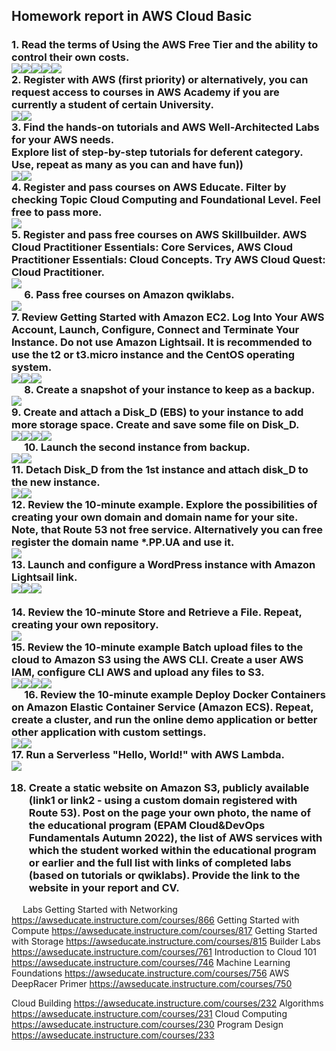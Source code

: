 <h2>Homework report in AWS Cloud Basic</h2>
<h3>1. Read the terms of Using the AWS Free Tier and the ability to control their own costs.</br><img src="https://github.com/korotetskiy/img/blob/main/aws-1-1.png"><img src="https://github.com/korotetskiy/img/blob/main/aws-1-2.png"><img src="https://github.com/korotetskiy/img/blob/main/aws-1-3.png"><img src="https://github.com/korotetskiy/img/blob/main/aws-1-4.png"><img src="https://github.com/korotetskiy/img/blob/main/aws-1-5.png"></br>
2. Register with AWS (first priority) or alternatively, you can request access to courses in AWS Academy if you are currently a student of certain University.</br><img src="https://github.com/korotetskiy/img/blob/main/aws-2-1.png"><img src="https://github.com/korotetskiy/img/blob/main/aws-2-2.png"></br>
3. Find the hands-on tutorials and AWS Well-Architected Labs for your AWS needs. </br>
Explore list of step-by-step tutorials for deferent category. </br>
Use, repeat as many as you can and have fun))  </br><img src="https://github.com/korotetskiy/img/blob/main/aws-3-1.png"><img src="https://github.com/korotetskiy/img/blob/main/aws-3-2.png"></br>
4. Register and pass courses on AWS Educate. Filter by checking Topic Cloud Computing and Foundational Level. Feel free to pass more. </br> 
<img src="https://github.com/korotetskiy/img/blob/main/aws-4-1.png"></br>
5. Register and pass free courses on AWS Skillbuilder. AWS Cloud Practitioner Essentials: Core Services, AWS Cloud Practitioner Essentials: Cloud Concepts. Try AWS Cloud Quest: Cloud Practitioner.</br><img src="https://github.com/korotetskiy/img/blob/main/aws-5-1.png"></br> 
6. Pass free courses on Amazon qwiklabs.</br><img src="https://github.com/korotetskiy/img/blob/main/aws-6-1.png"></br>
7. Review Getting Started with Amazon EC2. Log Into Your AWS Account, Launch, Configure, Connect and Terminate Your Instance. Do not use Amazon Lightsail. It is recommended to use the t2 or t3.micro instance and the CentOS operating system.</br><img src="https://github.com/korotetskiy/img/blob/main/aws-7-1.png"><img src="https://github.com/korotetskiy/img/blob/main/aws-7-2.png"><img src="https://github.com/korotetskiy/img/blob/main/aws-7-3.png"></br>  
8. Create a snapshot of your instance to keep as a backup.</br><img src="https://github.com/korotetskiy/img/blob/main/aws-8-1.png"></br>
9. Create and attach a Disk_D (EBS) to your instance to add more storage space. Create and save some file on Disk_D.</br><img src="https://github.com/korotetskiy/img/blob/main/aws-9-1.png"><img src="https://github.com/korotetskiy/img/blob/main/aws-9-2.png"><img src="https://github.com/korotetskiy/img/blob/main/aws-9-3.png"><img src="https://github.com/korotetskiy/img/blob/main/aws-9-4.png"></br> 
10. Launch the second instance from backup.</br><img src="https://github.com/korotetskiy/img/blob/main/aws-10-1.png"><img src="https://github.com/korotetskiy/img/blob/main/aws-10-2.png"></br>
11. Detach Disk_D from the 1st instance and attach disk_D to the new instance.</br><img src="https://github.com/korotetskiy/img/blob/main/aws-11-1.png"><img src="https://github.com/korotetskiy/img/blob/main/aws-11-2.png"></br>
12. Review the 10-minute example. Explore the possibilities of creating your own domain and domain name for your site. Note, that Route 53 not free service. Alternatively you can free register the domain name *.PP.UA and use it.</br><img src="https://github.com/korotetskiy/img/blob/main/aws-12-11.png"></br>
13. Launch and configure a WordPress instance with Amazon Lightsail link.</br><img src="https://github.com/korotetskiy/img/blob/main/aws-12-1.png"><img src="https://github.com/korotetskiy/img/blob/main/aws-13-2.png"><img src="https://github.com/korotetskiy/img/blob/main/aws-13-3.png"></br></br>   
14. Review the 10-minute Store and Retrieve a File. Repeat, creating your own repository.</br><img src="https://github.com/korotetskiy/img/blob/main/aws-14-1.png"></br>
15. Review the 10-minute example Batch upload files to the cloud to Amazon S3 using the AWS CLI. Create a user AWS IAM, configure CLI AWS and upload any files to S3.</br><img src="https://github.com/korotetskiy/img/blob/main/aws-15-1.png"><img src="https://github.com/korotetskiy/img/blob/main/aws-15-2.png"><img src="https://github.com/korotetskiy/img/blob/main/aws-15-3.png"><img src="https://github.com/korotetskiy/img/blob/main/aws-15-4.png"></br> 
16. Review the 10-minute example Deploy Docker Containers on Amazon Elastic Container Service (Amazon ECS). Repeat, create a cluster, and run the online demo application or better other application with custom settings.</br><img src="https://github.com/korotetskiy/img/blob/main/aws-16-1.png"><img src="https://github.com/korotetskiy/img/blob/main/aws-16-2.png"></br>
17. Run a Serverless "Hello, World!" with AWS Lambda.</br><img src="https://github.com/korotetskiy/img/blob/main/aws-17-1.png"></br>
 

18. Create a static website on Amazon S3, publicly available (link1 or link2 - using a custom domain registered with Route 53). Post on the page your own photo, the name of the educational program (EPAM Cloud&DevOps Fundamentals Autumn 2022), the list of AWS services with which the student worked within the educational program or earlier and the full list with links  of completed labs (based on tutorials or qwiklabs). Provide the link to the website in your report and СV.</h3>
 
Labs
Getting Started with Networking
https://awseducate.instructure.com/courses/866
Getting Started with Compute
https://awseducate.instructure.com/courses/817
Getting Started with Storage
https://awseducate.instructure.com/courses/815
Builder Labs
https://awseducate.instructure.com/courses/761
Introduction to Cloud 101
https://awseducate.instructure.com/courses/746
Machine Learning Foundations
https://awseducate.instructure.com/courses/756
AWS DeepRacer Primer
https://awseducate.instructure.com/courses/750


Cloud Building  https://awseducate.instructure.com/courses/232
Algorithms https://awseducate.instructure.com/courses/231
Cloud Computing https://awseducate.instructure.com/courses/230
Program Design
https://awseducate.instructure.com/courses/233


